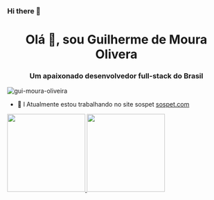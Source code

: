 ### Hi there 👋

<h1 align="center">Olá 👋, sou Guilherme de Moura Olivera</h1>
<h3 align="center">Um apaixonado desenvolvedor full-stack do Brasil</h3>

<p align="left"> <img src="https://komarev.com/ghpvc/?username=gui-moura-oliveira&label=Profile%20views&color=0e75b6&style=flat" alt="gui-moura-oliveira" /> </p>

- 🔭 I Atualmente estou trabalhando no site sospet [sospet.com](--)
<div>
<a href="https://github.com/gui-moura-oliveira">
<img height="180em" src="https://github-readme-stats.vercel.app/api/top-langs/?username=gui-moura-oliveira&layout=compact&langs_count=7&theme=dracula"/>
<img height="180em" src="https://github-readme-stats.vercel.app/api?username=gui-moura-oliveira&show_icons=true&theme=dracula&include_all_commits=true&count_private=true"/>
</div>

<img src="https://www.icegif.com/wp-content/uploads/2022/11/icegif-782.gif" alt="">

 

